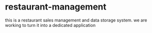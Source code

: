 # restaurant-management
this is a restaurant sales management and data storage system. we are working to turn it into a dedicated application

